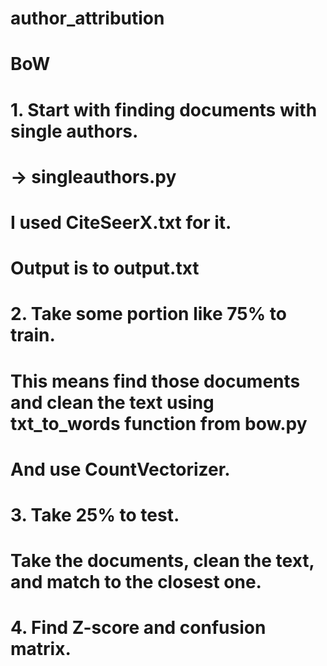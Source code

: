 # author_attribution

# BoW
# 1. Start with finding documents with single authors.
# ->  singleauthors.py
# I used CiteSeerX.txt for it.
# Output is to output.txt

# 2. Take some portion like 75% to train. 
# This means find those documents and clean the text using txt_to_words function from bow.py
# And use CountVectorizer.

# 3. Take 25% to test.
# Take the documents, clean the text, and match to the closest one.

# 4. Find Z-score and confusion matrix.



